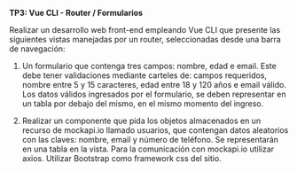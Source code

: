 **TP3: Vue CLI - Router / Formularios**

Realizar un desarrollo web front-end empleando Vue CLI que presente las
siguientes vistas manejadas por un router, seleccionadas desde una barra de
navegación:


1) Un formulario que contenga tres campos: nombre, edad e email. Este debe
tener validaciones mediante carteles de: campos requeridos, nombre entre 5 y 15
caracteres, edad entre 18 y 120 años e email válido. Los datos válidos ingresados
por el formulario, se deben representar en un tabla por debajo del mismo, en el
mismo momento del ingreso.


3) Realizar un componente que pida los objetos almacenados en un recurso de
mockapi.io llamado usuarios, que contengan datos aleatorios con las claves:
nombre, email y número de teléfono. Se representarán en una tabla en la vista.
Para la comunicación con mockapi.io utilizar axios.
Utilizar Bootstrap como framework css del sitio.
